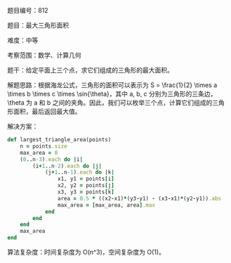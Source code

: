 题目编号：812

题目：最大三角形面积

难度：中等

考察范围：数学、计算几何

题干：给定平面上三个点，求它们组成的三角形的最大面积。

解题思路：根据海龙公式，三角形的面积可以表示为 S = \frac{1}{2} \times a \times b \times c \times \sin{\theta}，其中 a, b, c 分别为三角形的三条边，\theta 为 a 和 b 之间的夹角。因此，我们可以枚举三个点，计算它们组成的三角形面积，最后返回最大值。

解决方案：

```ruby
def largest_triangle_area(points)
    n = points.size
    max_area = 0
    (0..n-3).each do |i|
        (i+1..n-2).each do |j|
            (j+1..n-1).each do |k|
                x1, y1 = points[i]
                x2, y2 = points[j]
                x3, y3 = points[k]
                area = 0.5 * ((x2-x1)*(y3-y1) - (x3-x1)*(y2-y1)).abs
                max_area = [max_area, area].max
            end
        end
    end
    max_area
end
```

算法复杂度：时间复杂度为 O(n^3)，空间复杂度为 O(1)。